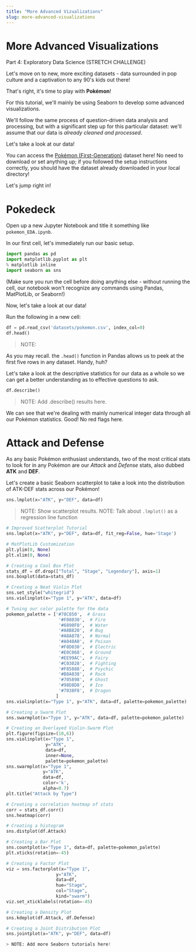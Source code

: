 ```yaml
---
title: "More Advanced Vizualizations"
slug: more-advanced-visualizations
---
```


# More Advanced Visualizations

Part 4: Exploratory Data Science (STRETCH CHALLENGE)

Let's move on to new, more exciting datasets - data surrounded in pop culture and a captivation to any 90's kids out there!

That's right, it's time to play with **Pokémon**!

For this tutorial, we'll mainly be using Seaborn to develop some advanced visualizations.

We'll follow the same process of question-driven data analysis and processing, but with a significant step up for this particular dataset: we'll assume that our data is *already cleaned and processed*.

Let's take a look at our data!

You can access the [Pokémon (First-Generation)](https://elitedatascience.com/wp-content/uploads/2017/04/Pokemon.csv) dataset here! No need to download or set anything up; if you followed the setup instructions correctly, you should have the dataset already downloaded in your local directory!

Let's jump right in!

# Pokedeck

Open up a new Jupyter Notebook and title it something like `pokemon_EDA.ipynb`.

In our first cell, let's immediately run our basic setup.

```py
import pandas as pd
import matplotlib.pyplot as plt
% matplotlib inline
import seaborn as sns
```

(Make sure you run the cell before doing anything else - without running the cell, our notebook won't recognize any commands using Pandas, MatPlotLib, or Seaborn!)

Now, let's take a look at our data!

Run the following in a new cell:

```py
df = pd.read_csv('datasets/pokemon.csv', index_col=0)
df.head()
```

> NOTE:

As you may recall. the `.head()` function in Pandas allows us to peek at the first five rows in any dataset. Handy, huh?

Let's take a look at the descriptive statistics for our data as a whole so we can get a better understanding as to effective questions to ask.

```py
df.describe()
```

> NOTE: Add .describe() results here.

We can see that we're dealing with mainly numerical integer data through all our Pokémon statistics. Good! No red flags here.

# Attack and Defense 

As any basic Pokémon enthusiast understands, two of the most critical stats to look for in any Pokémon are our *Attack* and *Defense* stats, also dubbed **ATK** and **DEF**.

Let's create a basic Seaborn scatterplot to take a look into the distribution of ATK-DEF stats across our Pokémon!

```py
sns.lmplot(x="ATK", y="DEF", data=df)
```

> NOTE: Show scatterplot results.
> NOTE: Talk about `.lmplot()` as a regression line function

```py
# Improved Scatterplot Tutorial
sns.lmplot(x="ATK", y="DEF", data=df, fit_reg=False, hue='Stage')

# MatPlotLib Customization
plt.ylim(0, None)
plt.xlim(0, None)

# Creating a Cool Box Plot
stats_df = df.drop(["Total", "Stage", "Legendary"], axis=1)
sns.boxplot(data=stats_df)

# Creating a Neat Violin Plot
sns.set_style("whitegrid")
sns.violinplot(x="Type 1", y="ATK", data=df)

# Tuning our color palette for the data
pokemon_palette = ['#78C850',  # Grass
                    '#F08030',  # Fire
                    '#6890F0',  # Water
                    '#A8B820',  # Bug
                    '#A8A878',  # Normal
                    '#A040A0',  # Poison
                    '#F8D030',  # Electric
                    '#E0C068',  # Ground
                    '#EE99AC',  # Fairy
                    '#C03028',  # Fighting
                    '#F85888',  # Psychic
                    '#B8A038',  # Rock
                    '#705898',  # Ghost
                    '#98D8D8',  # Ice
                    '#7038F8',  # Dragon
                   ]
sns.violinplot(x="Type 1", y="ATK", data=df, palette=pokemon_palette)

# Creating a Swarm Plot
sns.swarmplot(x="Type 1", y="ATK", data=df, palette=pokemon_palette)

# Creating an Overlayed Violin-Swarm Plot
plt.figure(figsize=(10,6))
sns.violinplot(x="Type 1",
               y="ATK",
               data=df,
               inner=None,
               palette=pokemon_palette)
sns.swarmplot(x="Type 1",
              y="ATK",
              data=df,
              color='k',
              alpha=0.7)
plt.title("Attack by Type")

# Creating a correlation heatmap of stats
corr = stats_df.corr()
sns.heatmap(corr)

# Creating a histogram
sns.distplot(df.Attack)

# Creating a Bar Plot
sns.countplot(x="Type 1", data=df, palette=pokemon_palette)
plt.xticks(rotation=-45)

# Creating a Factor Plot
viz = sns.factorplot(x="Type 1",
                   y="ATK",
                   data=df,
                   hue="Stage",
                   col="Stage",
                   kind="swarm")
viz.set_xticklabels(rotation=-45)

# Creating a Density Plot
sns.kdeplot(df.Attack, df.Defense)

# Creating a Joint Distribution Plot
sns.jointplot(x="ATK", y="DEF", data=df)

> NOTE: Add more Seaborn tutorials here!
```
